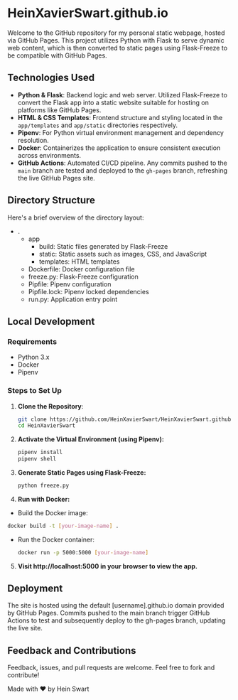 # HeinXavierSwart.github.io

Welcome to the GitHub repository for my personal static webpage, hosted via GitHub Pages. This project utilizes Python with Flask to serve dynamic web content, which is then converted to static pages using Flask-Freeze to be compatible with GitHub Pages.

## Technologies Used

- **Python & Flask**: Backend logic and web server. Utilized Flask-Freeze to convert the Flask app into a static website suitable for hosting on platforms like GitHub Pages.
- **HTML & CSS Templates**: Frontend structure and styling located in the `app/templates` and `app/static` directories respectively.
- **Pipenv**: For Python virtual environment management and dependency resolution.
- **Docker**: Containerizes the application to ensure consistent execution across environments.
- **GitHub Actions**: Automated CI/CD pipeline. Any commits pushed to the `main` branch are tested and deployed to the `gh-pages` branch, refreshing the live GitHub Pages site.

## Directory Structure

Here's a brief overview of the directory layout:

- .
  - app
    - build: Static files generated by Flask-Freeze
    - static: Static assets such as images, CSS, and JavaScript
    - templates: HTML templates
  - Dockerfile: Docker configuration file
  - freeze.py: Flask-Freeze configuration
  - Pipfile: Pipenv configuration
  - Pipfile.lock: Pipenv locked dependencies
  - run.py: Application entry point

## Local Development

### Requirements

- Python 3.x
- Docker
- Pipenv

### Steps to Set Up

1. **Clone the Repository**:
   ```bash
   git clone https://github.com/HeinXavierSwart/HeinXavierSwart.github.io.git
   cd HeinXavierSwart
   
2. **Activate the Virtual Environment (using Pipenv):**
    ```bash
    pipenv install
    pipenv shell

3. **Generate Static Pages using Flask-Freeze:**    
    ```bash
    python freeze.py

4. **Run with Docker:**
  - Build the Docker image:
   ```bash
   docker build -t [your-image-name] .
   ```
  - Run the Docker container:
    ```bash
    docker run -p 5000:5000 [your-image-name]
    ```
    
5. **Visit http://localhost:5000 in your browser to view the app.**

## Deployment

The site is hosted using the default [username].github.io domain provided by GitHub Pages. Commits pushed to the main branch trigger GitHub Actions to test and subsequently deploy to the gh-pages branch, updating the live site.

## Feedback and Contributions

Feedback, issues, and pull requests are welcome. Feel free to fork and contribute!

Made with ❤️ by Hein Swart
